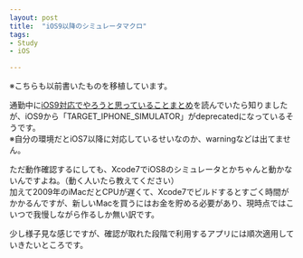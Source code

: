 ```yaml
---
layout: post
title:  "iOS9以降のシミュレータマクロ"
tags:
- Study
- iOS

---
```

※こちらも以前書いたものを移植しています。  

通勤中に[iOS9対応でやろうと思っていることまとめ](http://nsblogger.hatenablog.com/entry/2015/09/01/ios9_optimization)を読んでいたら知りましたが、iOS9から「TARGET_IPHONE_SIMULATOR」がdeprecatedになっているそうです。  
※自分の環境だとiOS7以降に対応しているせいなのか、warningなどは出てません。  

ただ動作確認するにしても、Xcode7でiOS8のシミュレータとかちゃんと動かないんですよね。（動く人いたら教えてください）  
加えて2009年のiMacだとCPUが遅くて、Xcode7でビルドするとすごく時間がかかるんですが、新しいMacを買うにはお金を貯める必要があり、現時点ではこいつで我慢しながら作るしか無い訳です。  

少し様子見な感じですが、確認が取れた段階で利用するアプリには順次適用していきたいところです。  
